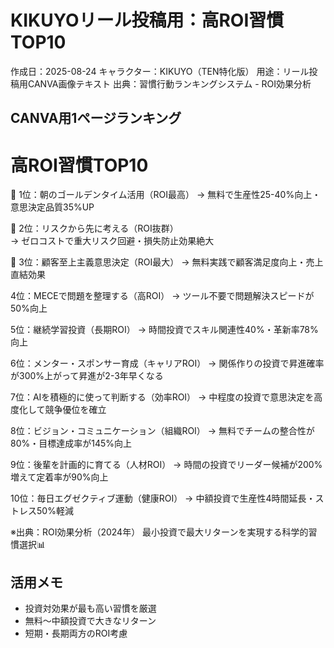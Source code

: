 # KIKUYOリール投稿用：高ROI習慣TOP10

作成日：2025-08-24
キャラクター：KIKUYO（TEN特化版）
用途：リール投稿用CANVA画像テキスト
出典：習慣行動ランキングシステム - ROI効果分析

## CANVA用1ページランキング

# 高ROI習慣TOP10

🥇 1位：朝のゴールデンタイム活用（ROI最高）
   → 無料で生産性25-40%向上・意思決定品質35%UP

🥈 2位：リスクから先に考える（ROI抜群）  
   → ゼロコストで重大リスク回避・損失防止効果絶大

🥉 3位：顧客至上主義意思決定（ROI最大）
   → 無料実践で顧客満足度向上・売上直結効果

4位：MECEで問題を整理する（高ROI）
    → ツール不要で問題解決スピードが50%向上

5位：継続学習投資（長期ROI）
    → 時間投資でスキル関連性40%・革新率78%向上

6位：メンター・スポンサー育成（キャリアROI）
    → 関係作りの投資で昇進確率が300%上がって昇進が2-3年早くなる

7位：AIを積極的に使って判断する（効率ROI）
    → 中程度の投資で意思決定を高度化して競争優位を確立

8位：ビジョン・コミュニケーション（組織ROI）
    → 無料でチームの整合性が80%・目標達成率が145%向上

9位：後輩を計画的に育てる（人材ROI）
    → 時間の投資でリーダー候補が200%増えて定着率が90%向上

10位：毎日エグゼクティブ運動（健康ROI）
     → 中額投資で生産性4時間延長・ストレス50%軽減

※出典：ROI効果分析（2024年）
最小投資で最大リターンを実現する科学的習慣選択📊

## 活用メモ
- 投資対効果が最も高い習慣を厳選
- 無料～中額投資で大きなリターン
- 短期・長期両方のROI考慮